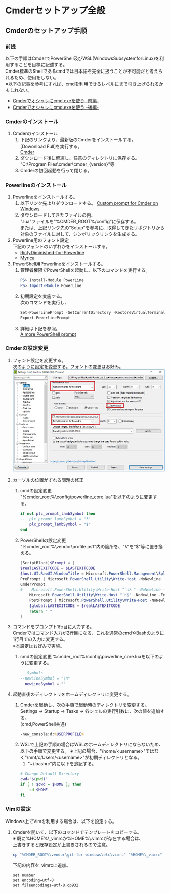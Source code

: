 # Cmderセットアップ全般

## Cmderのセットアップ手順

### 前提

以下の手順はCmderでPowerShell及びWSL(WindowsSubsystemforLinux)を利用することを目標に記述する。  
Cmder標準のShellであるcmdでは日本語を完全に扱うことが不可能だと考えられるため、使用をしない。  
※以下の記事を参考にすれば、cmdを利用できるレベルにまで引き上げられるかもしれない。  

- [Cmderでオシャレにcmd.exeを使う -前編-](https://blog.mamansoft.net/2018/11/18/use-cmd-elegant-on-cmder-phase1/)
- [Cmderでオシャレにcmd.exeを使う -後編-](https://blog.mamansoft.net/2018/11/26/use-cmd-elegant-on-cmder-phase2/)

### Cmderのインストール

1. Cmderのインストール
    1. 下記のリンクより、最新版のCmderをインストールする。  
    [Dowonload Full]を実行する。  
   [Cmder](http://cmder.net/)
    2. ダウンロード後に解凍し、任意のディレクトリに保存する。  
    "C:\Program Files\cmder\cmder_{version}"等
    3. Cmderの初回起動を行って閉じる。

### Powerlineのインストール

1. Powerlineをインストールする。
   1. 以下リンク先よりダウンロードする。
    [Custom prompt for Cmder on Windows](https://github.com/AmrEldib/cmder-powerline-prompt)
   2. ダウンロードしてきたファイルの内、  
        ".lua"ファイルを"%CMDER_ROOT%/config"に保存する。  
        または、上記リンク先の"Setup"を参考に、取得してきたリポジトリから対象のファイルに対して、シンボリックリンクを生成する。
2. Powerline用のフォント設定  
    下記のフォントのいずれかをインストールする。
    - [RictyDiminished-for-Powerline](https://github.com/mzyy94/RictyDiminished-for-Powerline)
    - [Myrica](https://github.com/pomutemu/milly)
3. PowerShell用Powerlineをインストールする。
   1. 管理者権限でPowerShellを起動し、以下のコマンドを実行する。
        ```PowerShell
        PS> Install-Module PowerLine
        PS> Import-Module PowerLine
        ```
   2. 初期設定を実施する。  
       次のコマンドを実行し、
        ```PowerShell
        Set-PowerLinePrompt -SetCurrentDirectory -RestoreVirtualTerminal -Newline -Timestamp -Colors "#00DDFF","#0066FF"
        Export-PowerlinePrompt
        ```
   3. 詳細は下記を参照。  
    [A more PowerShell prompt](https://github.com/Jaykul/PowerLine)

### Cmderの設定変更

1. フォント設定を変更する。  
   次のように設定を変更する。フォントの変更はお好み。  
   ![設定例1](img/settings_sample1.jpg)

2. カーソルの位置がずれる問題の修正  
    1. cmdの設定変更  
    "%cmder_root%\config\powerline_core.lua"を以下のように変更する。
        ```Lua
        if not plc_prompt_lambSymbol then
        --  plc_prompt_lambSymbol = "λ"
            plc_prompt_lambSymbol = "$"
        end
        ```
    1. PowerShellの設定変更  
    "%cmder_root%\vendor\profile.ps1"内の箇所を、"λ"を"$"等に置き換える。
        ```PowerShell
        [ScriptBlock]$Prompt = {
        $realLASTEXITCODE = $LASTEXITCODE
        $host.UI.RawUI.WindowTitle = Microsoft.PowerShell.Management\Split-Path $pwd.ProviderPath -Leaf
        PrePrompt | Microsoft.PowerShell.Utility\Write-Host -NoNewline
        CmderPrompt
        #    Microsoft.PowerShell.Utility\Write-Host "`nλ " -NoNewLine -ForegroundColor "DarkGray"
            Microsoft.PowerShell.Utility\Write-Host "`n$" -NoNewLine -ForegroundColor "DarkGray"
            PostPrompt | Microsoft.PowerShell.Utility\Write-Host -NoNewline
            $global:LASTEXITCODE = $realLASTEXITCODE
            return " "
        }
        ```
3. コマンドをプロンプト1行目に入力する。  
    Cmderではコマンド入力が2行目になる、これを通常のcmdやBashのように1行目での入力に変更する。  
    ※本設定はお好みで実施。
   1. cmdの設定変更
   %cmder_root%\config\powerline_core.luaを以下のように変更する。
        ```Lua
        -- Symbols
        --newLineSymbol = "\n"
          newLineSymbol = ""
        ```

4. 起動直後のディレクトリをホームディレクトリに変更する。
   1. Cmderを起動し、次の手順で起動時のディレクトリを変更する。  
    Settings -> Startup -> Tasks -> 各シェルの実行引数に、次の値を追加する。  
    (cmd,PowerShell共通)
        ```cmd
        -new_console:d:%USERPROFILE%
        ```
   2. WSLで上記の手順の場合はWSLのホームディレクトリにならないため、以下の手順で変更する。
   ※上記の場合、"/home/&lt;username&gt;"ではなく"/mnt/c/Users/&lt;username&gt;"が初期ディレクトリとなる。  
      1. "~/.bashrc"内に以下を追記する。
        ```bash
        # Change Default Directory
        cwd="$(pwd)"
        if [ ! $cwd = $HOME ]; then
            cd $HOME
        fi
        ```

### Vimの設定

Windows上でVimを利用する場合は、以下を設定する。

1. Cmderを開いて、以下のコマンドでテンプレートをコピーする。  
 ※ 既に%HOME%\\_vimrcか%HOME%\\.vimrcが存在する場合は、  
上書きすると既存設定が上書きされるので注意。
    ```powershell
    cp "%CMDER_ROOT%\vendor\git-for-windows\etc\vimrc" "%HOME%\_vimrc"
    ```

    下記の内容を_vimrcに追加。
    ```vim
    set number
    set encoding=utf-8
    set fileencodings=utf-8,cp932
    ```
